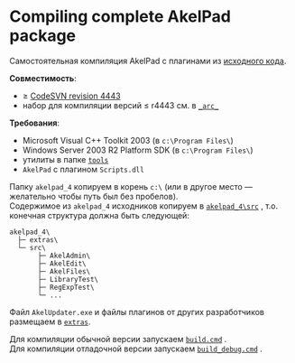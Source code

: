 # Compiling complete AkelPad package

Самостоятельная компиляция AkelPad с плагинами из [исходного кода](https://sourceforge.net/p/akelpad/codesvn/HEAD/tree/).  

**Совместимость**:  

- $`\geq`$ [CodeSVN revision 4443](https://sourceforge.net/p/akelpad/codesvn/4443/)  
- набор для компиляции версий $`\leq`$ r4443 см. в [`_arc_`](./_arc_)  

**Требования**:  

- Microsoft Visual C++ Toolkit 2003 (в `c:\Program Files\`)  
- Windows Server 2003 R2 Platform SDK (в `c:\Program Files\`)  
- утилиты в папке [`tools`](./akelpad_4/tools)  
- `AkelPad` с плагином `Scripts.dll`  

Папку `akelpad_4` копируем в корень `c:\` (или в другое место — желательно чтобы путь был без пробелов).  
Содержимое из `akelpad_4` исходников копируем в [`akelpad_4\src`](./akelpad_4/src) , т.о. конечная структура должна быть следующей:  

```
akelpad_4\
  ├─ extras\
  └─ src\
       ├─ AkelAdmin\
       ├─ AkelEdit\
       ├─ AkelFiles\
       ├─ LibraryTest\
       ├─ RegExpTest\
       └─ ...
```

Файл `AkelUpdater.exe` и файлы плагинов от других разработчиков размещаем в [`extras`](./akelpad_4/extras).  

Для компиляции обычной версии запускаем [`build.cmd`](./akelpad_4/build.cmd) .  
Для компиляции отладочной версии запускаем [`build_debug.cmd`](./akelpad_4/build_debug.cmd) .  
